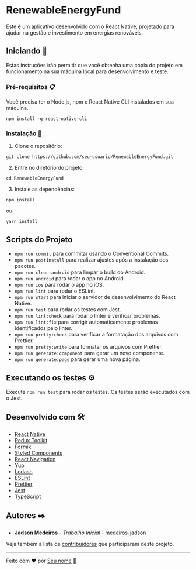 # RenewableEnergyFund

Este é um aplicativo desenvolvido com o React Native, projetado para ajudar na gestão e investimento em energias renováveis.

## Iniciando 🚀

Estas instruções irão permitir que você obtenha uma cópia do projeto em funcionamento na sua máquina local para desenvolvimento e teste.

### Pré-requisitos 📋

Você precisa ter o Node.js, npm e React Native CLI instalados em sua máquina. 

```
npm install -g react-native-cli
```

### Instalação 🔧

1. Clone o repositório:

```
git clone https://github.com/seu-usuario/RenewableEnergyFund.git
```

2. Entre no diretório do projeto:

```
cd RenewableEnergyFund
```

3. Instale as dependências:

```
npm install
```

ou 

```
yarn install
```

## Scripts do Projeto

- `npm run commit` para commitar usando o Conventional Commits.
- `npm run postinstall` para realizar ajustes após a instalação dos pacotes.
- `npm run clean:android` para limpar o build do Android.
- `npm run android` para rodar o app no Android.
- `npm run ios` para rodar o app no iOS.
- `npm run lint` para rodar o ESLint.
- `npm run start` para iniciar o servidor de desenvolvimento do React Native.
- `npm run test` para rodar os testes com Jest.
- `npm run lint:check` para rodar o linter e verificar problemas.
- `npm run lint:fix` para corrigir automaticamente problemas identificados pelo linter.
- `npm run pretty:check` para verificar a formatação dos arquivos com Prettier.
- `npm run pretty:write` para formatar os arquivos com Prettier.
- `npm run generate:component` para gerar um novo componente.
- `npm run generate:page` para gerar uma nova página.

## Executando os testes ⚙️

Execute `npm run test` para rodar os testes. Os testes serão executados com o Jest.

## Desenvolvido com 🛠️

- [React Native](https://reactnative.dev/)
- [Redux Toolkit](https://redux-toolkit.js.org/)
- [Formik](https://formik.org/)
- [Styled Components](https://styled-components.com/)
- [React Navigation](https://reactnavigation.org/)
- [Yup](https://github.com/jquense/yup)
- [Lodash](https://lodash.com/)
- [ESLint](https://eslint.org/)
- [Prettier](https://prettier.io/)
- [Jest](https://jestjs.io/)
- [TypeScript](https://www.typescriptlang.org/)

## Autores ✒️

- **Jadson Medeiros** - *Trabalho Inicial* - [medeiros-jadson](https://github.com/medeiros-jadson)

Veja também a lista de [contribuidores](https://github.com/seu-usuario/RenewableEnergyFund/contributors) que participaram deste projeto.

---

Feito com ❤️ por [Seu nome](https://github.com/seu-usuario/) 💪
